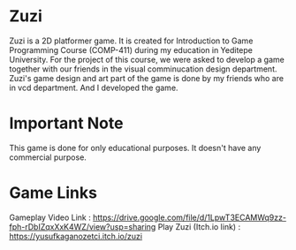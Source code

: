 # Zuzi
  Zuzi is a 2D platformer game. It is created for Introduction to Game Programming Course (COMP-411) during my education in Yeditepe University. For the project of this course, we were asked to develop a game together with our friends in the visual comminucation design department. Zuzi's game design and art part of the game is done by my friends who are in vcd department. And I developed the game.

# Important Note
  This game is done for only educational purposes. It doesn't have any commercial purpose.
  
# Game Links
  Gameplay Video Link : https://drive.google.com/file/d/1LpwT3ECAMWq9zz-fph-rDbIZqxXxK4WZ/view?usp=sharing
  Play Zuzi (Itch.io link) : https://yusufkaganozetci.itch.io/zuzi
  


